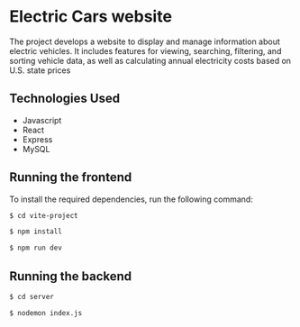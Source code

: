 # Electric Cars website
The project develops a website to display and manage information about electric vehicles. It includes features for viewing, searching, filtering, and sorting vehicle data, as well as calculating annual electricity costs based on U.S. state prices  
## Technologies Used
- Javascript
- React
- Express
- MySQL
## Running the frontend 
To install the required dependencies, run the following command:
```bash
$ cd vite-project
```
```bash
$ npm install
```
```bash
$ npm run dev
```
## Running the backend 
```bash
$ cd server
```
```bash
$ nodemon index.js
```
